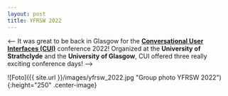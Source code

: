 ```yaml
---
layout: post
title: YFRSW 2022
---
```


<--
It was great to be back in Glasgow for the <strong><a href="https://www.conversationaluserinterfaces.org/2022/" target="_blank" rel="noopener">Conversational User Interfaces (CUI)</a></strong> conference 2022!
Organized at the <strong>University of Strathclyde</strong> and the <strong>University of Glasgow</strong>, CUI offered three really exciting conference days!
-->

![Foto]({{ site.url }}/images/yfrsw_2022.jpg "Group photo YFRSW 2022"){:height="250" .center-image}
